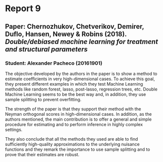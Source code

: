 # Report 9
## Paper: Chernozhukov, Chetverikov, Demirer, Duflo, Hansen, Newey & Robins (2018). *Double/debiased machine learning for treatment and structural parameters*

### Student: Alexander Pacheco (20161901)

The objective developed by the authors in the paper is to show a method to estimate coefficients in very high-dimensional cases. To achieve this goal, they present different examples in which they test Machine Learning methods like random forest, lasso, post-lasso, regression trees, etc. Double Machine Learning seems to be the best way and, in addition, they use sample splitting to prevent overfitting.

The strength of the paper is that they support their method with the Neyman orthogonal scores in high-dimensional cases. In addition, as the authors mentioned, the main contribution is to offer a general and simple procedure for estimating and to perform inference in highly complex settings.

They also conclude that all the methods they used are able to find sufficiently high-quality approximations to the underlying nuisance functions and they remark the importance to use sample splitting and to prove that their estimates are robust.




